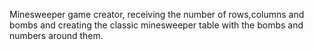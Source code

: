 Minesweeper game creator, receiving the number of rows,columns and bombs and creating the classic minesweeper table with the bombs and numbers around them.

